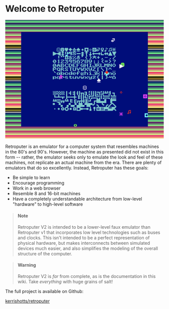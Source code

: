 # Welcome to Retroputer

![Sprite demo](.gitbook/assets/image%20%287%29.png)

Retroputer is an emulator for a computer system that resembles machines in the 80's and 90's. However, the machine as presented did not exist in this form -- rather, the emulator seeks only to emulate the look and feel of these machines, not replicate an actual machine from the era. There are plenty of emulators that do so excellently. Instead, Retroputer has these goals:

* Be simple to learn
* Encourage programming
* Work in a web browser
* Resemble 8 and 16-bit machines
* Have a completely understandable architecture from low-level "hardware" to high-level software

> #### Note
>
> Retroputer V2 is intended to be a lower-level faux emulator than Retroputer v1 that incorporates low level technologies such as buses and clocks. This isn't intended to be a perfect representation of physical hardware, but makes interconnects between simulated devices much easier, and also simplifies the modeling of the overall structure of the computer.

> #### Warning
>
> Retroputer V2 is _far_ from complete, as is the documentation in this wiki. Take _everything_ with huge grains of salt!

The full project is available on Github:

[kerrishotts/retroputer](https://github.com/kerrishotts/retroputer)

